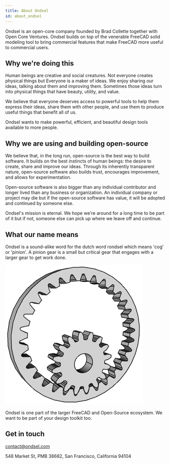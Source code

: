 ```yaml
---
title: About Ondsel
id: about_ondsel
---
```


Ondsel is an open-core company founded by Brad Collette together with Open Core Ventures. Ondsel builds on top of the venerable FreeCAD solid modeling tool to bring commercial features that make FreeCAD more useful to commercial users.

## Why we're doing this

Human beings are creative and social creatures. Not everyone creates physical things but Everyone is a maker of ideas. We enjoy sharing our ideas, talking about them and improving them. Sometimes those ideas turn into physical things that have beauty, utility, and value.

We believe that everyone deserves access to powerful tools to help them express their ideas, share them with other people, and use them to produce useful things that benefit all of us.

Ondsel wants to make powerful, efficient, and beautiful design tools available to more people.

## Why we are using and building open-source

We believe that, in the long run, open-source is the best way to build software. It builds on the best instincts of human beings: the desire to create, share and improve our ideas. Through its inherently transparent nature, open-source software also builds trust, encourages improvement, and allows for experimentation.

Open-source software is also bigger than any individual contributor and longer lived than any business or organization. An individual company or project may die but if the open-source software has value, it will be adopted and continued by someone else.

Ondsel's mission is eternal. We hope we're around for a long time to be part of it but if not, someone else can pick up where we leave off and continue.

## What our name means

Ondsel is a sound-alike word for the dutch word rondsel which means 'cog' or 'pinion'. A pinion gear is a small but critical gear that engages with a larger gear to get work done.

![Pinion Gear](/img/pinion.png)

Ondsel is one part of the larger FreeCAD and Open-Source ecosystem. We want to be part of your design toolkit too.

## Get in touch

contact@ondsel.com

548 Market St, PMB 38682, San Francisco, California 94104
